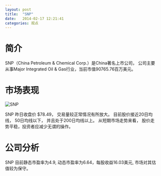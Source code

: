```yaml
---
layout: post
title:  "SNP"
date:   2014-02-17 12:21:41
categories: 观点
---
```


# 简介
SNP（China Petroleum & Chemical Corp.）是China著名上市公司，
公司主要从事Major Integrated Oil & Gas行业，当前市值90765.76百万美元。

# 市场表现

![SNP](http://finviz.com/chart.ashx?t=SNP&ty=c&ta=1&p=d&s=l)

SNP 昨日收盘价 $78.49，
交易量较正常情况有所放大。
目前股价接近20日均线，
50日均线以下，
并且处于200日均线以上。
从短期市场走势来看，
股价走势平稳，投资者应减少无谓的操作。

# 公司分析
SNP 目前静态市盈率为4.9, 动态市盈率为6.64，每股收益16.03美元,
市场对其估值较为保守。
